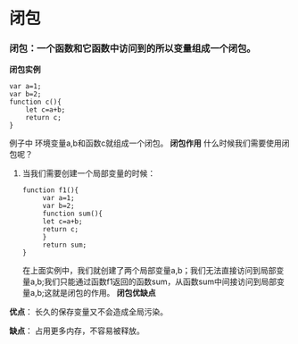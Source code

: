 # 闭包
### 闭包：一个函数和它函数中访问到的所以变量组成一个闭包。
**闭包实例**
```
var a=1;
var b=2;
function c(){
    let c=a+b;
    return c;
}
```
例子中 环境变量a,b和函数c就组成一个闭包。
**闭包作用**
什么时候我们需要使用闭包呢？
1. 当我们需要创建一个局部变量的时候：
   ```
   function f1(){
        var a=1;
        var b=2;
        function sum(){
        let c=a+b;
        return c;
        }
        return sum;
   } 
   ```
   在上面实例中，我们就创建了两个局部变量a,b；我们无法直接访问到局部变量a,b;我们只能通过函数f1返回的函数sum，从函数sum中间接访问到局部变量a,b;这就是闭包的作用。
**闭包优缺点** 

**优点**：
    长久的保存变量又不会造成全局污染。
    
**缺点**：
    占用更多内存，不容易被释放。

